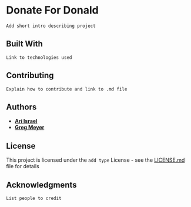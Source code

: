 # Donate For Donald

```Add short intro describing project```

## Built With

```Link to technologies used```

## Contributing

```Explain how to contribute and link to .md file```

## Authors

* [**Ari Israel**](https://github.com/ariisrael)
* [**Greg Meyer**](https://github.com/gmmeyer)

## License

This project is licensed under the `add type` License - see the [LICENSE.md](LICENSE.md) file for details

## Acknowledgments

```List people to credit```
